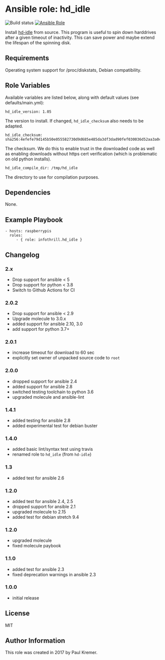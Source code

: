# Ansible role: hd_idle

![Build status](https://github.com/infothrill/ansible-role-hd_idle/actions/workflows/tests.yml/badge.svg)
[![Ansible Role](https://img.shields.io/ansible/role/29102.svg)](https://galaxy.ansible.com/infothrill/hd_idle/)

Install [hd-idle](http://hd-idle.sourceforge.net/) from source. This
program is useful to spin down harddrives after a given timeout of
inactivity. This can save power and maybe extend the lifespan of the spinning disk.

## Requirements

Operating system support for /proc/diskstats, Debian compatibility.

## Role Variables

Available variables are listed below, along with default values (see defaults/main.yml):

    hd_idle_version: 1.05

The version to install. If changed, `hd_idle_checksum` also needs to be adapted.

    hd_idle_checksum: sha256:4efefe79d145b50e055582730d9d685e485da3df3dad90fef030036d52aa3a0c

The checksum. We do this to enable trust in the downloaded code as well as enabling
downloads without https cert verification (which is problematic on old python installs).

    hd_idle_compile_dir: /tmp/hd_idle

The directory to use for compilation purposes.

## Dependencies

None.

## Example Playbook

    - hosts: raspberrypis
      roles:
         - { role: infothrill.hd_idle }

## Changelog

### 2.x

* Drop support for ansible < 5
* Drop support for python < 3.8
* Switch to Github Actions for CI

### 2.0.2

* Drop support for ansible < 2.9
* Upgrade molecule to 3.0.x
* added support for ansible 2.10, 3.0
* add support for python 3.7+

### 2.0.1

* increase timeout for download to 60 sec
* explicitly set owner of unpacked source code to `root`

### 2.0.0

* dropped support for ansible 2.4
* added support for ansible 2.8
* switched testing toolchain to python 3.6
* upgraded molecule and ansible-lint

### 1.4.1

* added testing for ansible 2.8
* added experimental test for debian buster

### 1.4.0

* added basic lint/syntax test using travis
* renamed role to `hd_idle` (from `hd-idle`)

### 1.3

* added test for ansible 2.6

### 1.2.0

* added test for ansible 2.4, 2.5
* dropped support for ansible 2.1
* upgraded molecule to 2.15
* added test for debian stretch 9.4

### 1.2.0

* upgraded molecule
* fixed molecule paybook

### 1.1.0

* added test for ansible 2.3
* fixed deprecation warnings in ansible 2.3

### 1.0.0

* initial release

## License

MIT

## Author Information

This role was created in 2017 by Paul Kremer.
